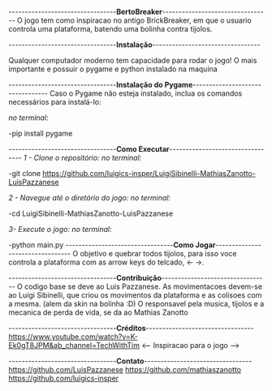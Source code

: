 ---------------------------------**BertoBreaker**---------------------------------
O jogo tem como inspiracao no antigo BrickBreaker, em que o usuario controla uma plataforma, batendo uma bolinha contra tijolos.



---------------------------------**Instalação**---------------------------------

Qualquer computador moderno tem capacidade para rodar o jogo!
O mais importante e possuir o pygame e python instalado na maquina

---------------------------------**Instalação do Pygame**---------------------------------
Caso o Pygame não esteja instalado, inclua os comandos necessários para instalá-lo:

*no terminal:*

-pip install pygame

---------------------------------**Como Executar**---------------------------------
*1 - Clone o repositório:*
*no terminal:*

-git clone https://github.com/luigics-insper/LuigiSibinelli-MathiasZanotto-LuisPazzanese

*2 - Navegue até o diretório do jogo:*
*no terminal:*

-cd LuigiSibinelli-MathiasZanotto-LuisPazzanese

*3- Execute o jogo:*
*no terminal:*

-python main.py
---------------------------------**Como Jogar**---------------------------------
O objetivo e quebrar todos tijolos, para isso voce controla a plataforma com as arrow keys do telcado, <- ->.


---------------------------------**Contribuição**---------------------------------
O codigo base se deve ao Luis Pazzanese.
As movimentacoes devem-se ao Luigi Sibinelli, que criou os movimentos da plataforma e as colisoes com a mesma. (alem da skin na bolinha :D)
O responsavel pela musica, tijolos e a mecanica de perda de vida, se da ao Mathias Zanotto

---------------------------------**Créditos**---------------------------------
https://www.youtube.com/watch?v=K-Ek0gT8JPM&ab_channel=TechWithTim <-- Inspiracao para o jogo -->


---------------------------------**Contato**---------------------------------
https://github.com/LuisPazzanese
https://github.com/mathiaszanotto
https://github.com/luigics-insper